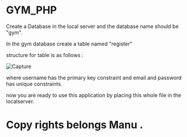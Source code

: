 # GYM_PHP


Create a Database in the local server and the database name should be "gym".

In the gym database create a table named "register"

structure for table is as follows : 

![Capture](https://github.com/manumanu7/GYM_PHP/assets/94431922/0b1496cf-41c0-42b7-8bc2-df5ac1bcb27f)

where username has the primary key constraint and email and password has unique constraints.

now you are ready to use this application by placing this whole file in the localserver.

# Copy rights belongs Manu .
